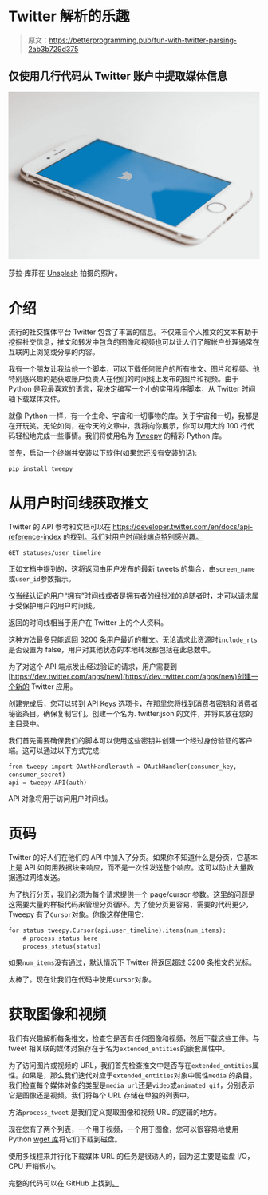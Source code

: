 # Twitter 解析的乐趣

> 原文：<https://betterprogramming.pub/fun-with-twitter-parsing-2ab3b729d375>

## 仅使用几行代码从 Twitter 账户中提取媒体信息

![](img/59d882f6171d21ab375e29faa7d5d31f.png)

莎拉·库菲在 [Unsplash](https://unsplash.com?utm_source=medium&utm_medium=referral) 拍摄的照片。

# 介绍

流行的社交媒体平台 Twitter 包含了丰富的信息。不仅来自个人推文的文本有助于挖掘社交信息，推文和转发中包含的图像和视频也可以让人们了解帐户处理通常在互联网上浏览或分享的内容。

我有一个朋友让我给他一个脚本，可以下载任何账户的所有推文、图片和视频。他特别感兴趣的是获取账户负责人在他们的时间线上发布的图片和视频。由于 Python 是我最喜欢的语言，我决定编写一个小的实用程序脚本，从 Twitter 时间轴下载媒体文件。

就像 Python 一样，有一个生命、宇宙和一切事物的库。关于宇宙和一切，我都是在开玩笑。无论如何，在今天的文章中，我将向你展示，你可以用大约 100 行代码轻松地完成一些事情。我们将使用名为 [Tweepy](https://www.tweepy.org/) 的精彩 Python 库。

首先，启动一个终端并安装以下软件(如果您还没有安装的话):

```
pip install tweepy
```

# 从用户时间线获取推文

Twitter 的 API 参考和文档可以在 https://developer.twitter.com/en/docs/api-reference-index 的[找到。我们对用户时间线端点特别感兴趣。](https://developer.twitter.com/en/docs/api-reference-index)

```
GET statuses/user_timeline
```

正如文档中提到的，这将返回由用户发布的最新 tweets 的集合，由`screen_name`或`user_id`参数指示。

仅当经认证的用户“拥有”时间线或者是拥有者的经批准的追随者时，才可以请求属于受保护用户的用户时间线。

返回的时间线相当于用户在 Twitter 上的个人资料。

这种方法最多只能返回 3200 条用户最近的推文。无论请求此资源时`include_rts`是否设置为 false，用户对其他状态的本地转发都包括在此总数中。

为了对这个 API 端点发出经过验证的请求，用户需要到[https://dev.twitter.com/apps/new](https://dev.twitter.com/apps/new)创建一个新的 Twitter 应用。

创建完成后，您可以转到 API Keys 选项卡，在那里您将找到消费者密钥和消费者秘密条目。确保复制它们。创建一个名为. twitter.json 的文件，并将其放在您的主目录中。

我们首先需要确保我们的脚本可以使用这些密钥并创建一个经过身份验证的客户端。这可以通过以下方式完成:

```
from tweepy import OAuthHandlerauth = OAuthHandler(consumer_key, consumer_secret)
api = tweepy.API(auth)
```

API 对象将用于访问用户时间线。

# 页码

Twitter 的好人们在他们的 API 中加入了分页。如果你不知道什么是分页，它基本上是 API 如何用数据块来响应，而不是一次性发送整个响应。这可以防止大量数据通过网络发送。

为了执行分页，我们必须为每个请求提供一个 page/cursor 参数。这里的问题是这需要大量的样板代码来管理分页循环。为了使分页更容易，需要的代码更少，Tweepy 有了`Cursor`对象。你像这样使用它:

```
for status tweepy.Cursor(api.user_timeline).items(num_items):
    # process status here
    process_status(status)
```

如果`num_items`没有通过，默认情况下 Twitter 将返回超过 3200 条推文的光标。

太棒了。现在让我们在代码中使用`Cursor`对象。

# 获取图像和视频

我们有兴趣解析每条推文，检查它是否有任何图像和视频，然后下载这些工件。与 tweet 相关联的媒体对象存在于名为`extended_entities`的嵌套属性中。

为了访问图片或视频的 URL，我们首先检查推文中是否存在`extended_entities`属性。如果是，那么我们迭代对应于`extended_entities`对象中属性`media` 的条目。我们检查每个媒体对象的类型是`media_url`还是`video`或`animated_gif`，分别表示它是图像还是视频。我们将每个 URL 存储在单独的列表中。

方法`process_tweet` 是我们定义提取图像和视频 URL 的逻辑的地方。

现在您有了两个列表，一个用于视频，一个用于图像，您可以很容易地使用 Python [wget 库](https://pypi.org/project/wget/)将它们下载到磁盘。

使用多线程来并行化下载媒体 URL 的任务是很诱人的，因为这主要是磁盘 I/O，CPU 开销很小。

完整的代码可以在 GitHub 上找到[。](https://github.com/sauravbiswasiupr/twitter-media-downloader)